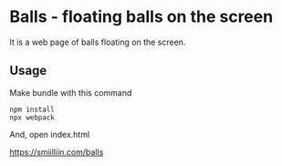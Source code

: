 # Balls - floating balls on the screen

It is a web page of balls floating on the screen.

## Usage

Make bundle with this command

```
npm install
npx webpack
```

And, open index.html

https://smiilliin.com/balls
